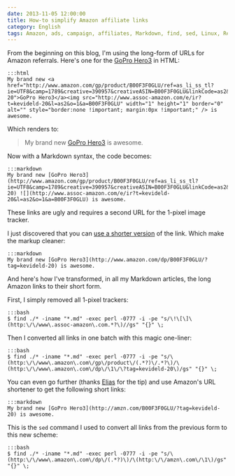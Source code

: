 ```yaml
---
date: 2013-11-05 12:00:00
title: How-to simplify Amazon affiliate links
category: English
tags: Amazon, ads, campaign, affiliates, Markdown, find, sed, Linux, Regular expression
---
```


From the beginning on this blog, I'm using the long-form of URLs for Amazon referrals. Here's one for the [GoPro Hero3](http://amzn.com/B00F3F0GLU/?tag=kevideld-20) in HTML:

    :::html
    My brand new <a href="http://www.amazon.com/gp/product/B00F3F0GLU/ref=as_li_ss_tl?ie=UTF8&camp=1789&creative=390957&creativeASIN=B00F3F0GLU&linkCode=as2&tag=kevideld-20">GoPro Hero3</a><img src="http://www.assoc-amazon.com/e/ir?t=kevideld-20&l=as2&o=1&a=B00F3F0GLU" width="1" height="1" border="0" alt="" style="border:none !important; margin:0px !important;" /> is awesome.

Which renders to:

> My brand new [GoPro Hero3](http://amzn.com/B00F3F0GLU/?tag=kevideld-20) is awesome.

Now with a Markdown syntax, the code becomes:

    :::markdown
    My brand new [GoPro Hero3](http://www.amazon.com/gp/product/B00F3F0GLU/ref=as_li_ss_tl?ie=UTF8&camp=1789&creative=390957&creativeASIN=B00F3F0GLU&linkCode=as2&tag=kevideld-20) ![](http://www.assoc-amazon.com/e/ir?t=kevideld-20&l=as2&o=1&a=B00F3F0GLU) is awesome.

These links are ugly and requires a second URL for the 1-pixel image tracker.

I just discovered that you can [use a shorter version](http://blog.crazybob.org/2008/10/how-to-create-simple-amazon-affiliate.html) of the link. Which make the markup cleaner:

    :::markdown
    My brand new [GoPro Hero3](http://www.amazon.com/dp/B00F3F0GLU/?tag=kevideld-20) is awesome.

And here's how I've transformed, in all my Markdown articles, the long Amazon links to their short form.

First, I simply removed all 1-pixel trackers:

    :::bash
    $ find ./* -iname "*.md" -exec perl -0777 -i -pe "s/\!\[\]\(http:\/\/www\.assoc-amazon\.com.*?\)//gs" "{}" \;

Then I converted all links in one batch with this magic one-liner:

    :::bash
    $ find ./* -iname "*.md" -exec perl -0777 -i -pe "s/\(http:\/\/www\.amazon\.com\/gp\/product\/(.*?)\/.*?\)/\(http:\/\/www\.amazon\.com\/dp\/\1\/\?tag=kevideld-20\)/gs" "{}" \;

You can even go further (thanks [Elias](#comment-1404886079) for the tip) and use Amazon's URL shortener to get the following short links:

    :::markdown
    My brand new [GoPro Hero3](http://amzn.com/B00F3F0GLU/?tag=kevideld-20) is awesome.

This is the `sed` command I used to convert all links from the previous form to this new scheme:

    :::bash
    $ find ./* -iname "*.md" -exec perl -0777 -i -pe "s/\(http:\/\/www\.amazon\.com\/dp\/(.*?)\)/\(http:\/\/amzn\.com\/\1\)/gs" "{}" \;
